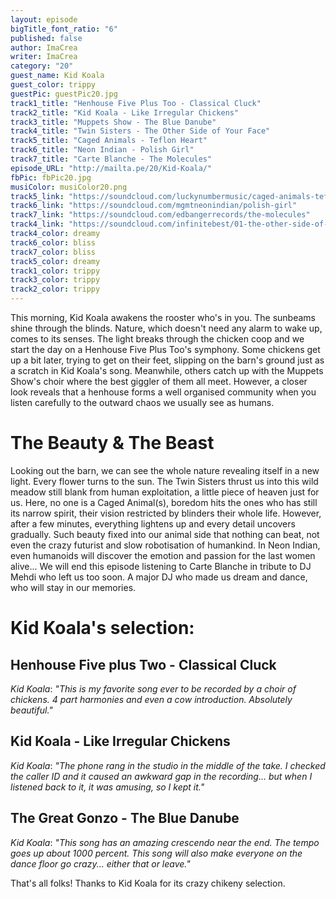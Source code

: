 ```yaml
---
layout: episode
bigTitle_font_ratio: "6"
published: false
author: ImaCrea
writer: ImaCrea
category: "20"
guest_name: Kid Koala
guest_color: trippy
guestPic: guestPic20.jpg
track1_title: "Henhouse Five Plus Too - Classical Cluck"
track2_title: "Kid Koala - Like Irregular Chickens"
track3_title: "Muppets Show - The Blue Danube"
track4_title: "Twin Sisters - The Other Side of Your Face"
track5_title: "Caged Animals - Teflon Heart"
track6_title: "Neon Indian - Polish Girl"
track7_title: "Carte Blanche - The Molecules"
episode_URL: "http://mailta.pe/20/Kid-Koala/"
fbPic: fbPic20.jpg
musiColor: musiColor20.png
track5_link: "https://soundcloud.com/luckynumbermusic/caged-animals-teflon-heart"
track6_link: "https://soundcloud.com/mgmtneonindian/polish-girl"
track7_link: "https://soundcloud.com/edbangerrecords/the-molecules"
track4_link: "https://soundcloud.com/infinitebest/01-the-other-side-of-your-face"
track4_color: dreamy
track6_color: bliss
track7_color: bliss
track5_color: dreamy
track1_color: trippy
track3_color: trippy
track2_color: trippy
---
```

<p id="introduction">This morning, Kid Koala awakens the rooster who's in you. The sunbeams shine through the blinds. Nature, which doesn't need any alarm to wake up, comes to its senses. The light breaks through the chicken coop and we start the day on a Henhouse Five Plus Too's symphony.
Some chickens get up a bit later, trying to get on their feet, slipping on the barn's ground just as a scratch in Kid Koala's song. Meanwhile, others catch up with the Muppets Show's choir where the best giggler of them all meet. However, a closer look reveals that a henhouse forms a well organised community when you listen carefully to the outward chaos we usually see as humans.</p>

# The Beauty & The Beast

Looking out the barn, we can see the whole nature revealing itself in a new light. Every flower turns to the sun. The Twin Sisters thrust us into this wild meadow still blank from human exploitation, a little piece of heaven just for us. Here, no one is a Caged Animal(s), boredom hits the ones who has still its narrow spirit, their vision restricted by blinders their whole life. However, after a few minutes, everything lightens up and every detail uncovers gradually. Such beauty fixed into our animal side that nothing can beat, not even the crazy futurist and slow robotisation of humankind. In Neon Indian, even humanoids will discover the emotion and passion for the last women alive... We will end this episode listening to Carte Blanche in tribute to DJ Mehdi who left us too soon. A major DJ who made us dream and dance, who will stay in our memories.

# Kid Koala's selection:

## Henhouse Five plus Two - Classical Cluck
_Kid Koala_: *"*This is my favorite song ever to be recorded by a choir of chickens. 4 part harmonies and even a cow introduction. Absolutely beautiful.*"*

## Kid Koala - Like Irregular Chickens
_Kid Koala_: *"*The phone rang in the studio in the middle of the take. I checked the caller ID and it caused an awkward gap in the recording... but when I listened back to it, it was amusing, so I kept it.*"*

## The Great Gonzo - The Blue Danube
_Kid Koala_: *"*This song has an amazing crescendo near the end. The tempo goes up about 1000 percent. This song will also make everyone on the dance floor go crazy... either that or leave.*"*

<p id="outroduction">That's all folks! Thanks to Kid Koala for its crazy chikeny selection.</p>